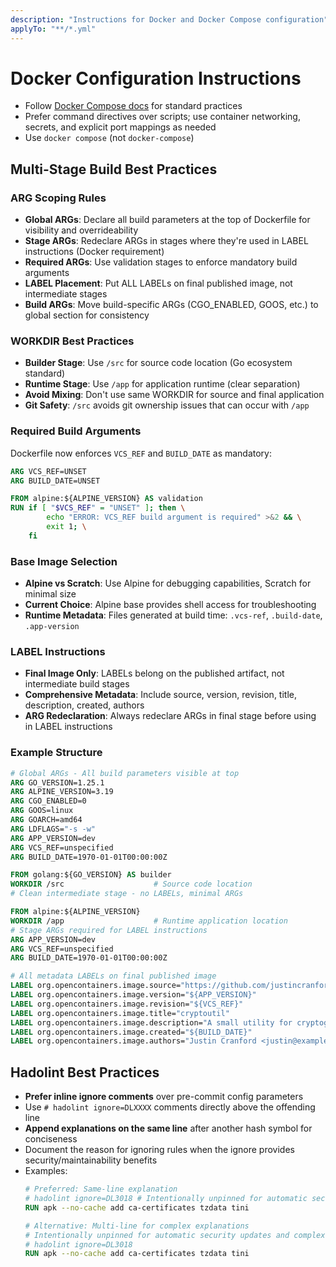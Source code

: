 ```yaml
---
description: "Instructions for Docker and Docker Compose configuration"
applyTo: "**/*.yml"
---
```

# Docker Configuration Instructions

- Follow [Docker Compose docs](https://docs.docker.com/compose/) for standard practices
- Prefer command directives over scripts; use container networking, secrets, and explicit port mappings as needed
- Use `docker compose` (not `docker-compose`)

## Multi-Stage Build Best Practices

### ARG Scoping Rules
- **Global ARGs**: Declare all build parameters at the top of Dockerfile for visibility and overrideability
- **Stage ARGs**: Redeclare ARGs in stages where they're used in LABEL instructions (Docker requirement)
- **Required ARGs**: Use validation stages to enforce mandatory build arguments
- **LABEL Placement**: Put ALL LABELs on final published image, not intermediate stages
- **Build ARGs**: Move build-specific ARGs (CGO_ENABLED, GOOS, etc.) to global section for consistency

### WORKDIR Best Practices
- **Builder Stage**: Use `/src` for source code location (Go ecosystem standard)
- **Runtime Stage**: Use `/app` for application runtime (clear separation)
- **Avoid Mixing**: Don't use same WORKDIR for source and final application
- **Git Safety**: `/src` avoids git ownership issues that can occur with `/app`

### Required Build Arguments
Dockerfile now enforces `VCS_REF` and `BUILD_DATE` as mandatory:

```dockerfile
ARG VCS_REF=UNSET
ARG BUILD_DATE=UNSET

FROM alpine:${ALPINE_VERSION} AS validation
RUN if [ "$VCS_REF" = "UNSET" ]; then \
        echo "ERROR: VCS_REF build argument is required" >&2 && \
        exit 1; \
    fi
```

### Base Image Selection
- **Alpine vs Scratch**: Use Alpine for debugging capabilities, Scratch for minimal size
- **Current Choice**: Alpine base provides shell access for troubleshooting
- **Runtime Metadata**: Files generated at build time: `.vcs-ref`, `.build-date`, `.app-version`

### LABEL Instructions
- **Final Image Only**: LABELs belong on the published artifact, not intermediate build stages
- **Comprehensive Metadata**: Include source, version, revision, title, description, created, authors
- **ARG Redeclaration**: Always redeclare ARGs in final stage before using in LABEL instructions

### Example Structure
```dockerfile
# Global ARGs - All build parameters visible at top
ARG GO_VERSION=1.25.1
ARG ALPINE_VERSION=3.19
ARG CGO_ENABLED=0
ARG GOOS=linux
ARG GOARCH=amd64
ARG LDFLAGS="-s -w"
ARG APP_VERSION=dev
ARG VCS_REF=unspecified
ARG BUILD_DATE=1970-01-01T00:00:00Z

FROM golang:${GO_VERSION} AS builder
WORKDIR /src                    # Source code location
# Clean intermediate stage - no LABELs, minimal ARGs

FROM alpine:${ALPINE_VERSION}
WORKDIR /app                    # Runtime application location
# Stage ARGs required for LABEL instructions
ARG APP_VERSION=dev
ARG VCS_REF=unspecified
ARG BUILD_DATE=1970-01-01T00:00:00Z

# All metadata LABELs on final published image
LABEL org.opencontainers.image.source="https://github.com/justincranford/cryptoutil"
LABEL org.opencontainers.image.version="${APP_VERSION}"
LABEL org.opencontainers.image.revision="${VCS_REF}"
LABEL org.opencontainers.image.title="cryptoutil"
LABEL org.opencontainers.image.description="A small utility for cryptographic key and certificate operations"
LABEL org.opencontainers.image.created="${BUILD_DATE}"
LABEL org.opencontainers.image.authors="Justin Cranford <justin@example.com>"
```

## Hadolint Best Practices

- **Prefer inline ignore comments** over pre-commit config parameters
- Use `# hadolint ignore=DLXXXX` comments directly above the offending line
- **Append explanations on the same line** after another hash symbol for conciseness
- Document the reason for ignoring rules when the ignore provides security/maintainability benefits
- Examples:
  ```dockerfile
  # Preferred: Same-line explanation
  # hadolint ignore=DL3018 # Intentionally unpinned for automatic security updates
  RUN apk --no-cache add ca-certificates tzdata tini

  # Alternative: Multi-line for complex explanations
  # Intentionally unpinned for automatic security updates and complex reasoning
  # hadolint ignore=DL3018
  RUN apk --no-cache add ca-certificates tzdata tini
  ```
